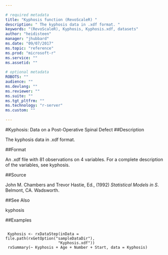```yaml
--- 
 
# required metadata 
title: "Kyphosis function (RevoScaleR) " 
description: " The kyphosis data in .xdf format. " 
keywords: "(RevoScaleR), Kyphosis, Kyphosis.xdf, datasets" 
author: "heidisteen" 
manager: "jhubbard" 
ms.date: "09/07/2017" 
ms.topic: "reference" 
ms.prod: "microsoft-r" 
ms.service: "" 
ms.assetid: "" 
 
# optional metadata 
ROBOTS: "" 
audience: "" 
ms.devlang: "" 
ms.reviewer: "" 
ms.suite: "" 
ms.tgt_pltfrm: "" 
ms.technology: "r-server" 
ms.custom: "" 
 
--- 
```

 
 
 
 #Kyphosis: Data on a Post-Operative Spinal Defect 
 ##Description
 
The kyphosis data in .xdf format.
 
 
 ##Format
 
An .xdf file with 81 observations on 4 variables. For a complete
description of the variables, see kyphosis.
 
 
 ##Source
  
John M. Chambers and Trevor Hastie, Ed., (1992)
*Statistical Models in S*. Belmont, CA. Wadsworth.
 
 

 
 
 
 ##See Also
 
kyphosis
   
 ##Examples

 ```
   
  Kyphosis <- rxDataStep(inData = file.path(rxGetOption("sampleDataDir"),
                        "Kyphosis.xdf"))
  rxSummary(~ Kyphosis + Age + Number + Start, data = Kyphosis)
 
```
 
 
